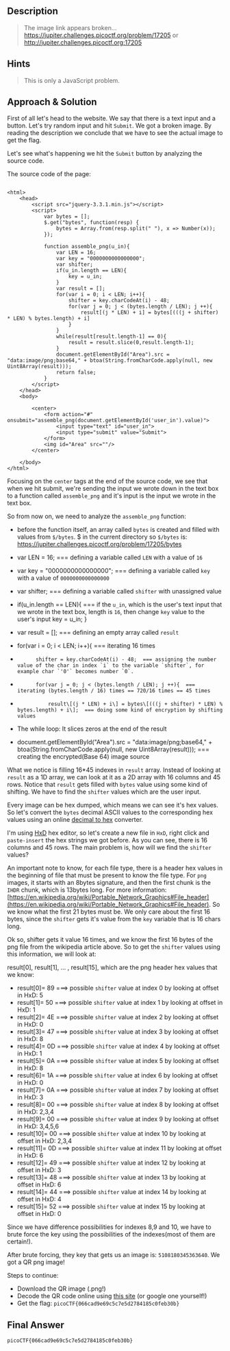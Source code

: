 ## Description

> The image link appears broken... https://jupiter.challenges.picoctf.org/problem/17205 or http://jupiter.challenges.picoctf.org:17205


## Hints

> This is only a JavaScript problem.


## Approach & Solution

First of all let's head to the website. We say that there is a text input and a button. Let's try random input and hit `Submit`. We got a broken image. By reading the description we conclude that we have to see the actual image to get the flag.

Let's see what's happening we hit the `Submit` button by analyzing the source code.

The source code of the page:

```

<html>
	<head>    
		<script src="jquery-3.3.1.min.js"></script>
		<script>
			var bytes = [];
			$.get("bytes", function(resp) {
				bytes = Array.from(resp.split(" "), x => Number(x));
			});

			function assemble_png(u_in){
				var LEN = 16;
				var key = "0000000000000000";
				var shifter;
				if(u_in.length == LEN){
					key = u_in;
				}
				var result = [];
				for(var i = 0; i < LEN; i++){
					shifter = key.charCodeAt(i) - 48;
					for(var j = 0; j < (bytes.length / LEN); j ++){
						result[(j * LEN) + i] = bytes[(((j + shifter) * LEN) % bytes.length) + i]
					}
				}
				while(result[result.length-1] == 0){
					result = result.slice(0,result.length-1);
				}
				document.getElementById("Area").src = "data:image/png;base64," + btoa(String.fromCharCode.apply(null, new Uint8Array(result)));
				return false;
			}
		</script>
	</head>
	<body>

		<center>
			<form action="#" onsubmit="assemble_png(document.getElementById('user_in').value)">
				<input type="text" id="user_in">
				<input type="submit" value="Submit">
			</form>
			<img id="Area" src=""/>
		</center>

	</body>
</html>

```

Focusing on the `center` tags at the end of the source code, we see that when we hit submit, we're sending the input we wrote down in the text box to a function called `assemble_png` and it's input is the input we wrote in the text box.

So from now on, we need to analyze the `assemble_png` function:

+ before the function itself, an array called `bytes` is created and filled with values from `$/bytes`. $ in the current directory so `$/bytes` is: https://jupiter.challenges.picoctf.org/problem/17205/bytes

+ var LEN = 16;  === defining a variable called `LEN` with a value of `16`

+ var key = "0000000000000000";  === defining a variable called `key` with a value of `0000000000000000`

+ var shifter;  === defining a variable called `shifter` with unassigned value

+	if(u_in.length == LEN){  === if the `u_in`, which is the user's text input that we wrote in the text box, length is `16`, then change `key` value to the user's input
			key = u_in;
		}
    
+ var result = [];  === defining an empty array called `result`

+ for(var i = 0; i < LEN; i++){  === iterating 16 times

+			shifter = key.charCodeAt(i) - 48;  === assigning the number value of the char in index `i` to the variable `shifter`, for example char `'0'` becomes number `0`.

+			for(var j = 0; j < (bytes.length / LEN); j ++){  === iterating (bytes.length / 16) times == 720/16 times == 45 times

+   			result\[(j * LEN) + i\] = bytes\[(((j + shifter) * LEN) % bytes.length) + i\];  === doing some kind of encryption by shifting values  			
 			
+ The while loop: It slices zeros at the end of the result

+ document.getElementById("Area").src = "data:image/png;base64," + btoa(String.fromCharCode.apply(null, new Uint8Array(result)));  === creating the encrypted(Base 64) image source


What we notice is filling 16*45 indexes in `result` array. Instead of looking at `result` as a 1D array, we can look at it as a 2D array with 16 columns and 45 rows. Notice that `result` gets filled with `bytes` value using some kind of shifting.
We have to find the `shifter` values which are the user input.

Every image can be hex dumped, which means we can see it's hex values. So let's convert the `bytes` decimal ASCII values to the corresponding hex values using an online [decimal to hex](https://www.rapidtables.com/convert/number/ascii-hex-bin-dec-converter.html) converter.

I'm using [HxD](https://mh-nexus.de/en/hxd/) hex editor, so let's create a new file in `HxD`, right click and `paste-insert` the hex strings we got before.
As you can see, there is 16 columns and 45 rows. The main problem is, how will we find the `shifter` values?

An important note to know, for each file type, there is a header hex values in the beginning of file that must be present to know the file type.
For `png` images, it starts with an 8bytes signature, and then the first chunk is the `IHDR` chunk, which is 13bytes long. For more information: [https://en.wikipedia.org/wiki/Portable_Network_Graphics#File_header](https://en.wikipedia.org/wiki/Portable_Network_Graphics#File_header).
So we know what the first 21 bytes must be. We only care about the first 16 bytes, since the `shifter` gets it's value from the `key` variable that is 16 chars long.

Ok so, shifter gets it value 16 times, and we know the first 16 bytes of the png file from the wikipedia article above. So to get the `shifter` values using this information, we will look at:

result\[0\], result\[1\], ... , result\[15\], which are the png header hex values that we know:

+ result\[0\]= 89 ===> possible `shifter` value at index 0 by looking at offset in HxD: 5
+ result\[1\]= 50 ===> possible `shifter` value at index 1 by looking at offset in HxD: 1
+ result\[2\]= 4E ===> possible `shifter` value at index 2 by looking at offset in HxD: 0
+ result\[3\]= 47 ===> possible `shifter` value at index 3 by looking at offset in HxD: 8
+ result\[4\]= 0D ===> possible `shifter` value at index 4 by looking at offset in HxD: 1
+ result\[5\]= 0A ===> possible `shifter` value at index 5 by looking at offset in HxD: 8
+ result\[6\]= 1A ===> possible `shifter` value at index 6 by looking at offset in HxD: 0
+ result\[7\]= 0A ===> possible `shifter` value at index 7 by looking at offset in HxD: 3
+ result\[8\]= 00 ===> possible `shifter` value at index 8 by looking at offset in HxD: 2,3,4
+ result\[9\]= 00 ===> possible `shifter` value at index 9 by looking at offset in HxD: 3,4,5,6
+ result\[10\]= 00 ===> possible `shifter` value at index 10 by looking at offset in HxD: 2,3,4
+ result\[11\]= 0D ===> possible `shifter` value at index 11 by looking at offset in HxD: 6
+ result\[12\]= 49 ===> possible `shifter` value at index 12 by looking at offset in HxD: 3
+ result\[13\]= 48 ===> possible `shifter` value at index 13 by looking at offset in HxD: 6
+ result\[14\]= 44 ===> possible `shifter` value at index 14 by looking at offset in HxD: 4
+ result\[15\]= 52 ===> possible `shifter` value at index 15 by looking at offset in HxD: 0

Since we have difference possibilities for indexes 8,9 and 10, we have to brute force the key using the possibilities of the indexes(most of them are certain!).

After brute forcing, they key that gets us an image is: `5108180345363640`. We got a QR png image!

Steps to continue:

+ Download the QR image (.png!)
+ Decode the QR code online using [this site](https://zxing.org/w/decode.jspx) (or google one yourself!)
+ Get the flag: `picoCTF{066cad9e69c5c7e5d2784185c0feb30b}`


## Final Answer

`picoCTF{066cad9e69c5c7e5d2784185c0feb30b}`









